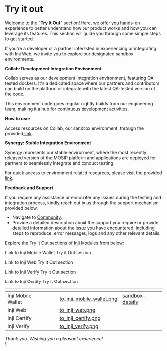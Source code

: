 # Try it out

Welcome to the "**Try It Out**" section! Here, we offer you hands-on experience to better understand how our product works and how you can leverage its features. This section will guide you through some simple steps to get started.

If you're a developer or a partner interested in experiencing or integrating with Inji Web, we invite you to explore our designated sandbox environments.



**Collab: Development Integration Environment**

Collab serves as our development integration environment, featuring QA-tested dockers. It's a dedicated space where our partners and contributors can build on the platform or integrate with the latest QA-tested version of the code.

This environment undergoes regular nightly builds from our engineering team, making it a hub for continuous development activities.&#x20;

**How to use:**

Access resources on Collab, our sandbox environment, through the provided[ link](https://collab.mosip.net/).

**Synergy: Stable Integration Environment**

Synergy represents our stable environment, where the most recently released version of the MOSIP platform and applications are deployed for partners to seamlessly integrate and conduct testing.

For quick access to environment related resources, please visit the provided[ link](https://synergy.mosip.net/).

**Feedback and Support**

If you require any assistance or encounter any issues during the testing and integration process, kindly reach out to us through the support mechanism provided below.

* Navigate to [Community](http://community.mosip.io/).
* Provide a detailed description about the support you require or provide detailed information about the issue you have encountered, including steps to reproduce, error messages, logs and any other relevant details.



Explore the Try it Out sections of Inji Modules from below:

Link to Inji Mobile Wallet Try it Out section

Link to Inji Web Try it Out section

Link to Inji Verify Try it Out section

Link to Inji Certify Try it Out section



<table data-view="cards"><thead><tr><th></th><th></th><th></th><th data-hidden data-card-cover data-type="files"></th><th data-hidden data-card-target data-type="content-ref"></th></tr></thead><tbody><tr><td>Inji Mobile Wallet</td><td></td><td></td><td><a href="../../.gitbook/assets/to_inji_mobile_wallet.png">to_inji_mobile_wallet.png</a></td><td><a href="../../sandbox-details/">sandbox-details</a></td></tr><tr><td>Inji Web</td><td></td><td></td><td><a href="../../.gitbook/assets/to_inji_web.png">to_inji_web.png</a></td><td></td></tr><tr><td>Inji Certify</td><td></td><td></td><td><a href="../../.gitbook/assets/to_inji_certify.png">to_inji_certify.png</a></td><td></td></tr><tr><td>Inji Verify</td><td></td><td></td><td><a href="../../.gitbook/assets/to_inji_verify.png">to_inji_verify.png</a></td><td></td></tr></tbody></table>

_Thank you. Wishing you a pleasant experience!_\
\
